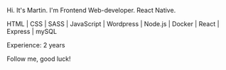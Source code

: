 Hi. It's Martin. I'm Frontend Web-developer. 
React Native.

HTML | CSS | SASS | JavaScript | Wordpress | Node.js | Docker | React | Express | mySQL

Experience: 2 years

Follow me, good luck!
